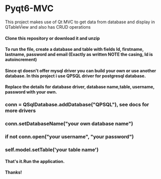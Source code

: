 # Pyqt6-MVC
This project makes use of Qt MVC to get data from database and display in QTableView and also has CRUD operations

#### Clone this repository or download it and unzip
#### To run the file, create a database and table with fields Id, firstname, lastname, password and email (Exactly as written NOTE the casing, Id is autoincrement)
#### Since qt doesn't offer mysql driver you can build your own or use another database. In this project i use QPSQL driver for postgresql database.
#### Replace the details for database driver, database name,table, username, password with your own.
### conn = QSqlDatabase.addDatabase("QPSQL"), see docs for more drivers
### conn.setDatabaseName("your own database name")
### if not conn.open("your username", "your password")
### self.model.setTable('your table name')



#### That's it.Run the application.
#### Thanks!

